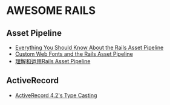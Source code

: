 # AWESOME RAILS

## Asset Pipeline

* [Everything You Should Know About the Rails Asset Pipeline](http://www.gotealeaf.com/blog/rails-asset-pipeline-best-practices)
* [Custom Web Fonts and the Rails Asset Pipeline](http://anotheruiguy.roughdraft.io/7379570-custom-web-fonts-and-the-rails-asset-pipeline)
* [理解和运用Rails Asset Pipeline](https://baya.github.io/2014/02/17/understand-rails-asset-pipline/)

## ActiveRecord

* [ActiveRecord 4.2's Type Casting](http://technology.customink.com/blog/2015/01/06/activerecord-42s-type-casting/)

